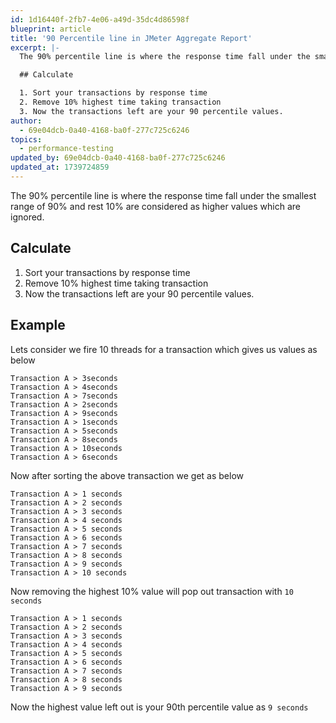 ```yaml
---
id: 1d16440f-2fb7-4e06-a49d-35dc4d86598f
blueprint: article
title: '90 Percentile line in JMeter Aggregate Report'
excerpt: |-
  The 90% percentile line is where the response time fall under the smallest range of 90% and rest 10% are considered as higher values which are ignored.

  ## Calculate

  1. Sort your transactions by response time
  2. Remove 10% highest time taking transaction
  3. Now the transactions left are your 90 percentile values.
author:
  - 69e04dcb-0a40-4168-ba0f-277c725c6246
topics:
  - performance-testing
updated_by: 69e04dcb-0a40-4168-ba0f-277c725c6246
updated_at: 1739724859
---
```

The 90% percentile line is where the response time fall under the smallest range of 90% and rest 10% are considered as higher values which are ignored.

## Calculate

1. Sort your transactions by response time
2. Remove 10% highest time taking transaction
3. Now the transactions left are your 90 percentile values.


## Example

Lets consider we fire 10 threads for a transaction which gives us values as below

```
Transaction A > 3seconds
Transaction A > 4seconds
Transaction A > 7seconds
Transaction A > 2seconds
Transaction A > 9seconds
Transaction A > 1seconds
Transaction A > 5seconds
Transaction A > 8seconds
Transaction A > 10seconds
Transaction A > 6seconds
```

Now after sorting the above transaction we get as below

```
Transaction A > 1 seconds
Transaction A > 2 seconds
Transaction A > 3 seconds
Transaction A > 4 seconds
Transaction A > 5 seconds
Transaction A > 6 seconds
Transaction A > 7 seconds
Transaction A > 8 seconds
Transaction A > 9 seconds
Transaction A > 10 seconds
```

Now removing the highest 10% value will pop out transaction with `10 seconds`

```
Transaction A > 1 seconds
Transaction A > 2 seconds
Transaction A > 3 seconds
Transaction A > 4 seconds
Transaction A > 5 seconds
Transaction A > 6 seconds
Transaction A > 7 seconds
Transaction A > 8 seconds
Transaction A > 9 seconds
```

Now the highest value left out is your 90th percentile value as `9 seconds`